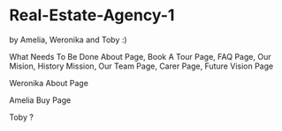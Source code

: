 # Real-Estate-Agency-1
by Amelia, Weronika and Toby :)

What Needs To Be Done
About Page, Book A Tour Page, FAQ Page, Our Mision, History Mission, Our Team Page, Carer Page, Future Vision Page

Weronika 
About Page

Amelia
Buy Page

Toby ?
